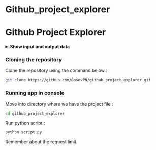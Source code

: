 # Github_project_explorer

# Github Project Explorer

<details>
<summary><b>Show input and output data</b></summary>

```plaintext
Enter your GitHub username: BosovPN
Enter your repository name: cryptocurrency_tracker
Enter your GitHub token (optional): ""

Repository Structure:
├── README.md
├── backend/
│   ├── .dockerignore
│   ├── Dockerfile
│   ├── requirements.txt
│   ├── src/
│   │   ├── config.py
│   │   ├── http_client.py
│   │   ├── __init__.py
│   │   ├── main.py
│   │   ├── router.py
├── frontend/
│   ├── .dockerignore
│   ├── .eslintrc.cjs
│   ├── Dockerfile
│   ├── README.md
│   ├── index.html
│   ├── package-lock.json
│   ├── package.json
│   ├── postcss.config.cjs
│   ├── src/
│   │   ├── App.jsx
│   │   ├── components/
│   │   │   ├── CryptocurrencyCard.jsx
│   │   ├── index.css
│   │   ├── main.jsx
│   ├── tailwind.config.js
│   ├── vite.config.js
```

```bash
backend/src/config.py
from pydantic_settings import BaseSettings, SettingsConfigDict
class Settings(BaseSettings):
    CMC_API_KEY: str
    model_config = SettingsConfigDict(env_file='.env')
settings = Settings()
```

```bash
backend/src/http_client.py
from aiohttp import ClientSession
from async_lru import alru_cache
class HttpClient:
    def __init__(self, base_url: str, service: str, api_key: str):
        self._session = ClientSession(
            base_url=base_url,
            headers={
                service: api_key,
            }
        )
class CMCHttpClient(HttpClient):
    @alru_cache(ttl=300)
    async def get_listings(self):
        async with self._session.get('/v1/cryptocurrency/listings/latest') as resp:
            result = await resp.json()
            return result["data"]
    @alru_cache(ttl=300)
    async def get_currency(self, currency_id: int):
        async with self._session.get(
            '/v2/cryptocurrency/quotes/latest',
            params={'id': currency_id}
        ) as resp:
            result = await resp.json()
            return result["data"][str(currency_id)]
```
</details>

### Cloning the repository

Clone the repository using the command below :
```bash
git clone https://github.com/BosovPN/github_project_explorer.git
```

### Running app in console

Move into directory where we have the project file : 
```bash
cd github_project_explorer
```

Run python script : 
```bash
python script.py
```

Remember about the request limit.
